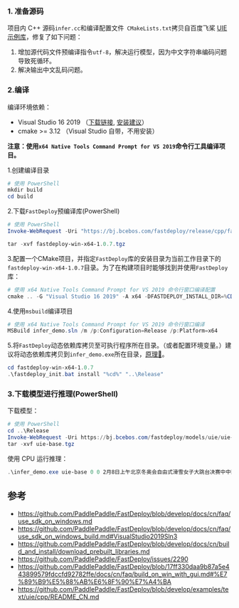 ### 1. 准备源码
项目内 C++ 源码`infer.cc`和编译配置文件` CMakeLists.txt`拷贝自百度飞桨 [UIE 示例库](https://github.com/PaddlePaddle/FastDeploy/tree/develop/examples/text/uie/cpp)，修复了如下问题：
1. 增加源代码文件预编译指令`utf-8`，解决运行模型，因为中文字符串编码问题导致死循环。
2. 解决输出中文乱码问题。


### 2.编译

编译环境依赖：
- Visual Studio 16 2019 （[下载链接](https://learn.microsoft.com/zh-cn/visualstudio/releases/2019/redistribution#--download), [安装建议](https://learn.microsoft.com/zh-cn/windows/dev-environment/rust/setup)）
- cmake >= 3.12 （Visual Studio 自带，不用安装）

**注意：使用`x64 Native Tools Command Prompt for VS 2019`命令行工具编译项目。**

1.创建编译目录

```PowerShell
# 使用 PowerShell
mkdir build
cd build
```

2.下载`FastDeploy`预编译库(PowerShell)

```PowerShell
# 使用 PowerShell
Invoke-WebRequest -Uri "https://bj.bcebos.com/fastdeploy/release/cpp/fastdeploy-win-x64-1.0.7.zip" -OutFile "fastdeploy-win-x64-1.0.7.tgz"

tar -xvf fastdeploy-win-x64-1.0.7.tgz
```

3.配置一个CMake项目，并指定`FastDeploy`库的安装目录为当前工作目录下的`fastdeploy-win-x64-1.0.7`目录。为了在构建项目时能够找到并使用`FastDeploy`库：

```PowerShell
# 使用 x64 Native Tools Command Prompt for VS 2019 命令行窗口编译配置
cmake .. -G "Visual Studio 16 2019" -A x64 -DFASTDEPLOY_INSTALL_DIR=%CD%\fastdeploy-win-x64-1.0.7
```

4.使用`msbuild`编译项目

```PowerShell
# 使用 x64 Native Tools Command Prompt for VS 2019 命令行窗口编译
MSBuild infer_demo.sln /m /p:Configuration=Release /p:Platform=x64
```

5.将`FastDeploy`动态依赖库拷贝至可执行程序所在目录。（或者配置环境变量。）建议将动态依赖库拷贝到`infer_demo.exe`所在目录，[原理👋](./doc/README_DLL.md)。

```PowerShell
cd fastdeploy-win-x64-1.0.7
.\fastdeploy_init.bat install "%cd%" "..\Release"
```

### 3.下载模型进行推理(PowerShell)

下载模型：

```PowerShell
# 使用 PowerShell
cd ..\Release
Invoke-WebRequest -Uri https://bj.bcebos.com/fastdeploy/models/uie/uie-base.tgz -OutFile "uie-base.tgz"
tar -xvf uie-base.tgz
```

使用 CPU 运行推理：

```PowerShell
.\infer_demo.exe uie-base 0 0 2月8日上午北京冬奥会自由式滑雪女子大跳台决赛中中国选手谷
```

## 参考
- https://github.com/PaddlePaddle/FastDeploy/blob/develop/docs/cn/faq/use_sdk_on_windows.md
- https://github.com/PaddlePaddle/FastDeploy/blob/develop/docs/cn/faq/use_sdk_on_windows_build.md#VisualStudio2019Sln3
- https://github.com/PaddlePaddle/FastDeploy/blob/develop/docs/cn/build_and_install/download_prebuilt_libraries.md
- https://github.com/PaddlePaddle/FastDeploy/issues/2290
- https://github.com/PaddlePaddle/FastDeploy/blob/17ff330daa9b87a5e443899579fdccfd92782ffe/docs/cn/faq/build_on_win_with_gui.md#%E7%89%B9%E5%88%AB%E6%8F%90%E7%A4%BA
- https://github.com/PaddlePaddle/FastDeploy/blob/develop/examples/text/uie/cpp/README_CN.md